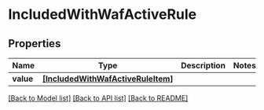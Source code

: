 # IncludedWithWafActiveRule


## Properties
Name | Type | Description | Notes
------------ | ------------- | ------------- | -------------
**value** | [**[IncludedWithWafActiveRuleItem]**](IncludedWithWafActiveRuleItem.md) |  | 

[[Back to Model list]](../README.md#documentation-for-models) [[Back to API list]](../README.md#documentation-for-api-endpoints) [[Back to README]](../README.md)


